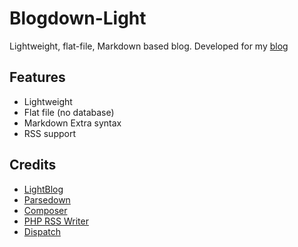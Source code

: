 Blogdown-Light
==============

Lightweight, flat-file, Markdown based blog. Developed for my [blog](http://jwalanta.com)


Features
--------

* Lightweight
* Flat file (no database)
* Markdown Extra syntax
* RSS support

Credits
-------
* [LightBlog](https://github.com/SiteOctopus/Light-Blog)
* [Parsedown](https://github.com/erusev/parsedown)
* [Composer](http://getcomposer.org/)
* [PHP RSS Writer](https://github.com/suin/php-rss-writer)
* [Dispatch](http://noodlehaus.github.com/dispatch/)
